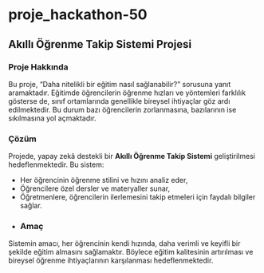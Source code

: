 # proje_hackathon-50
## Akıllı Öğrenme Takip Sistemi Projesi
### Proje Hakkında
Bu proje, “Daha nitelikli bir eğitim nasıl sağlanabilir?” sorusuna yanıt aramaktadır. Eğitimde öğrencilerin öğrenme hızları ve yöntemleri farklılık gösterse de, sınıf ortamlarında genellikle bireysel ihtiyaçlar göz ardı edilmektedir. Bu durum bazı öğrencilerin zorlanmasına, bazılarının ise sıkılmasına yol açmaktadır.
### Çözüm
Projede, yapay zekâ destekli bir **Akıllı Öğrenme Takip Sistemi** geliştirilmesi hedeflenmektedir. Bu sistem:
- Her öğrencinin öğrenme stilini ve hızını analiz eder,
- Öğrencilere özel dersler ve materyaller sunar,
- Öğretmenlere, öğrencilerin ilerlemesini takip etmeleri için faydalı bilgiler sağlar.
- ### Amaç
Sistemin amacı, her öğrencinin kendi hızında, daha verimli ve keyifli bir şekilde eğitim almasını sağlamaktır. Böylece eğitim kalitesinin artırılması ve bireysel öğrenme ihtiyaçlarının karşılanması hedeflenmektedir.
